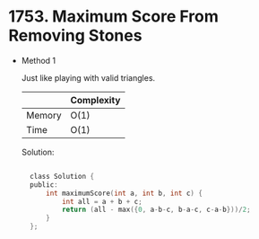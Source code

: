 # 1753. Maximum Score From Removing Stones

- Method 1

  Just like playing with valid triangles.

  |        | Complexity |
  | ------ | ---------- |
  | Memory | O(1)       |
  | Time   | O(1)       |

  Solution:

  ```h

    class Solution {
    public:
        int maximumScore(int a, int b, int c) {
            int all = a + b + c;
            return (all - max({0, a-b-c, b-a-c, c-a-b}))/2;
        }
    };

  ```

<!-- - Method 2

    This is another method.

    | |   Complexity  |
    | ----------- | ----------- |
    |  Memory     | O(n) |
    |      Time       |  O(n) |


    Solution:

    ``` h



    ```

- Additional Knowledge:

    Here are some additional knowledge.



<br> -->

